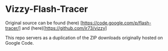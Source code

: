 # Vizzy-Flash-Tracer

Original source can be found (here) [https://code.google.com/p/flash-tracer/] and (here)[https://github.com/ir73/vizzy]

This repo servers as a duplication of the ZIP downloads originally hosted on Google Code.